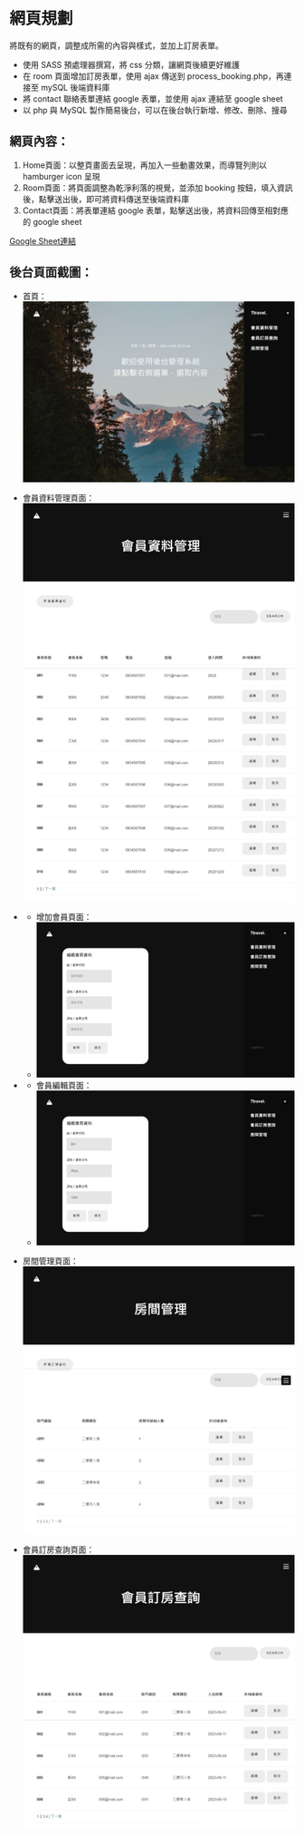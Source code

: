 # 網頁規劃
將既有的網頁，調整成所需的內容與樣式，並加上訂房表單。
* 使用 SASS 預處理器撰寫，將 css 分類，讓網頁後續更好維護
* 在 room 頁面增加訂房表單，使用 ajax 傳送到 process_booking.php，再連接至 mySQL 後端資料庫
* 將 contact 聯絡表單連結 google 表單，並使用 ajax 連結至 google sheet
* 以 php 與 MySQL 製作簡易後台，可以在後台執行新增、修改、刪除、搜尋
## 網頁內容：
1. Home頁面：以整頁畫面去呈現，再加入一些動畫效果，而導覽列則以 hamburger icon 呈現
2. Room頁面：將頁面調整為乾淨利落的視覺，並添加 booking 按鈕，填入資訊後，點擊送出後，即可將資料傳送至後端資料庫
3. Contact頁面：將表單連結 google 表單，點擊送出後，將資料回傳至相對應的 google sheet<br>

[Google Sheet連結](https://docs.google.com/spreadsheets/d/1rNWZ4yJougUZdqlRf3pWIx89TD6GssHWkXyUts-uelE/edit#gid=11445657)
## 後台頁面截圖：
* 首頁：
![home](https://github.com/xjcAlicia/TtravelProject/blob/main/images/BM/home.jpeg)<br>

* 會員資料管理頁面：
![member](https://github.com/xjcAlicia/TtravelProject/blob/main/images/BM/member.jpeg)
* * 增加會員頁面：
  * ![member](https://github.com/xjcAlicia/TtravelProject/blob/main/images/BM/member_add.jpeg)
* * 會員編輯頁面：
  * ![member](https://github.com/xjcAlicia/TtravelProject/blob/main/images/BM/member_detail.jpeg)<br>

* 房間管理頁面：
![member](https://github.com/xjcAlicia/TtravelProject/blob/main/images/BM/room.jpeg)<br>

* 會員訂房查詢頁面：
![member](https://github.com/xjcAlicia/TtravelProject/blob/main/images/BM/booking.jpeg)

